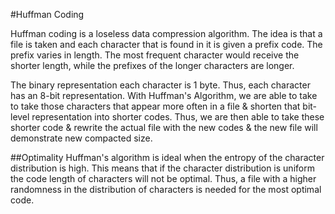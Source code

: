 #Huffman Coding

Huffman coding is a loseless data compression algorithm. The idea is that a file is taken and each character that is found in it is given a prefix code. The prefix varies in length. The most frequent character would receive the shorter length, while the prefixes of the longer characters are longer.

The binary representation each character is 1 byte. Thus, each character has an 8-bit representation. With Huffman's Algorithm, we are able to take to take those characters that appear more often in a file & shorten that bit-level representation into shorter codes. Thus, we are then able to take these shorter code & rewrite the actual file with the new codes & the new file will demonstrate new compacted size.

##Optimality
Huffman's algorithm is ideal when the entropy of the character distribution is high. This means that if the character distribution is uniform the code length of characters will not be optimal. Thus, a file with a higher randomness in the distribution of characters is needed for the most optimal code. 
